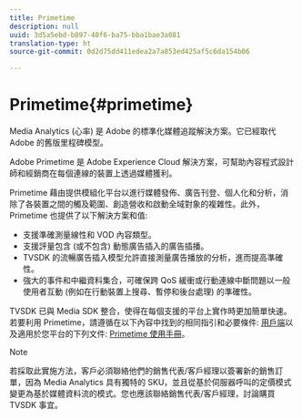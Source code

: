 ```yaml
---
title: Primetime
description: null
uuid: 3d5a5ebd-b897-40f6-ba75-bba1bae3a081
translation-type: ht
source-git-commit: 0d2d75dd411edea2a7a853ed425af5c6da154b06

---
```



# Primetime{#primetime}

Media Analytics (心率) 是 Adobe 的標準化媒體追蹤解決方案。它已經取代 Adobe 的舊版里程碑模型。

Adobe Primetime 是 Adobe Experience Cloud 解決方案，可幫助內容程式設計師和經銷商在每個連線的裝置上透過媒體獲利。

Primetime 藉由提供模組化平台以進行媒體發佈、廣告刊登、個人化和分析，消除了各裝置之間的觸及範圍、創造營收和啟動全域對象的複雜性。此外，Primetime 也提供了以下解決方案和值:

* 支援準確測量線性和 VOD 內容類型。
* 支援評量包含 (或不包含) 動態廣告插入的廣告插播。
* TVSDK 的流暢廣告插入模型允許直接測量廣告播放的分析，進而提高準確性。
* 強大的事件和中繼資料集合，可確保跨 QoS 緩衝或行動連線中斷問題以一般使用者互動 (例如在行動裝置上搜尋、暫停和後台處理) 的準確性。
<!--
* Integrated support for Nielsen DTVR (linear) with ID3 metadata and DCR with CMS metadata.
-->

TVSDK 已與 Media SDK 整合，使得在每個支援的平台上實作時更加簡單快速。<!--Primetime also supports the partnership with Nielsen.-->若要利用 Primetime，請遵循在以下內容中找到的相同指引和必要條件: [用戶端](/help/intro-to-ava/implementation-paths/client-side-path.md)以及適用於您平台的下列文件: [Primetime 使用手冊](https://helpx.adobe.com/tw/primetime/user-guide.html)。

>[!NOTE]
>
>若採取此實施方法，客戶必須聯絡他們的銷售代表/客戶經理以簽署新的銷售訂單，因為 Media Analytics 具有獨特的 SKU，並且從基於伺服器呼叫的定價模式變更為基於媒體資料流的模式。您也應該聯絡銷售代表/客戶經理，討論購買 TVSDK 事宜。
